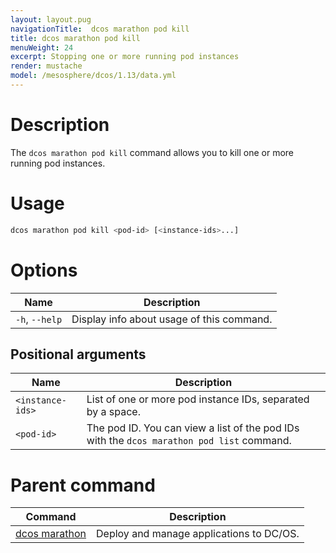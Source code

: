 ```yaml
---
layout: layout.pug
navigationTitle:  dcos marathon pod kill
title: dcos marathon pod kill
menuWeight: 24
excerpt: Stopping one or more running pod instances
render: mustache
model: /mesosphere/dcos/1.13/data.yml
---
```


# Description
The `dcos marathon pod kill` command allows you to kill one or more running pod instances.

# Usage

```bash
dcos marathon pod kill <pod-id> [<instance-ids>...]
```
# Options

| Name |  Description |
|---------|-------------|
| `-h`, `--help` | Display info about usage of this command. |

## Positional arguments

| Name |  Description |
|---------|-------------|
| `<instance-ids>`   |  List of one or more pod instance IDs, separated by a space. |
| `<pod-id>`   |  The pod ID. You can view a list of the pod IDs with the `dcos marathon pod list` command.|

# Parent command

| Command | Description |
|---------|-------------|
| [dcos marathon](/mesosphere/dcos/1.13/cli/command-reference/dcos-marathon/) | Deploy and manage applications to DC/OS. |

